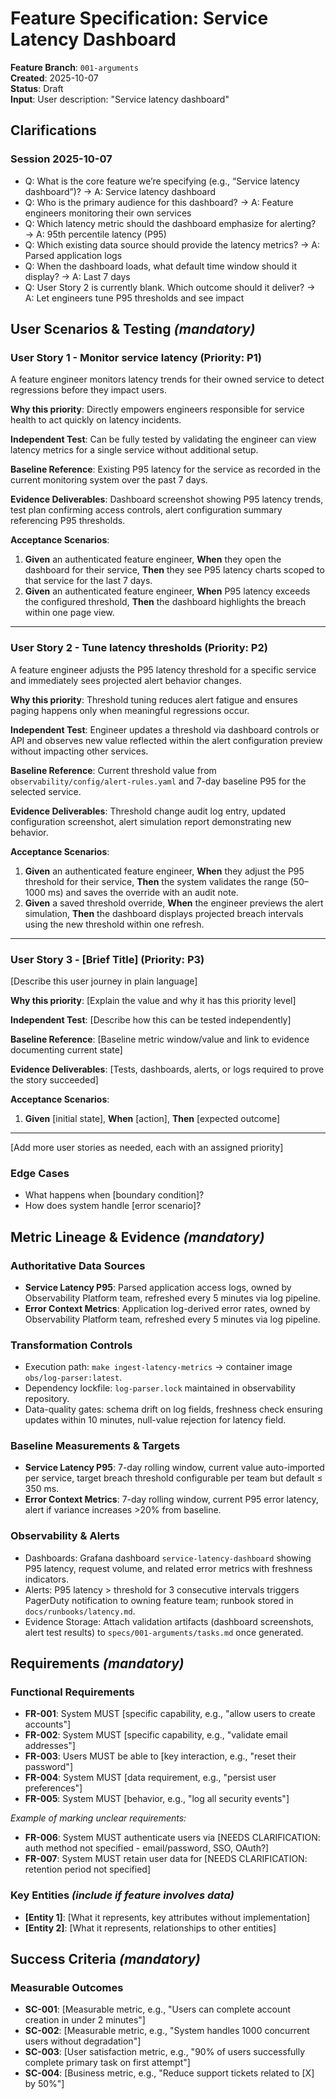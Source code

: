 # Feature Specification: Service Latency Dashboard

**Feature Branch**: `001-arguments`  
**Created**: 2025-10-07  
**Status**: Draft  
**Input**: User description: "Service latency dashboard"

## Clarifications

### Session 2025-10-07

- Q: What is the core feature we’re specifying (e.g., “Service latency dashboard”)? → A: Service latency dashboard
- Q: Who is the primary audience for this dashboard? → A: Feature engineers monitoring their own services
- Q: Which latency metric should the dashboard emphasize for alerting? → A: 95th percentile latency (P95)
- Q: Which existing data source should provide the latency metrics? → A: Parsed application logs
- Q: When the dashboard loads, what default time window should it display? → A: Last 7 days
- Q: User Story 2 is currently blank. Which outcome should it deliver? → A: Let engineers tune P95 thresholds and see impact

## User Scenarios & Testing *(mandatory)*

<!--
  IMPORTANT: User stories should be PRIORITIZED as user journeys ordered by importance.
  Each user story/journey must be INDEPENDENTLY TESTABLE - meaning if you implement just ONE of them,
  you should still have a viable MVP (Minimum Viable Product) that delivers value.
  
  Assign priorities (P1, P2, P3, etc.) to each story, where P1 is the most critical.
  Think of each story as a standalone slice of functionality that can be:
  - Developed independently
  - Tested independently
  - Deployed independently
  - Demonstrated to users independently
-->

### User Story 1 - Monitor service latency (Priority: P1)

A feature engineer monitors latency trends for their owned service to detect regressions before they impact users.

**Why this priority**: Directly empowers engineers responsible for service health to act quickly on latency incidents.

**Independent Test**: Can be fully tested by validating the engineer can view latency metrics for a single service without additional setup.

**Baseline Reference**: Existing P95 latency for the service as recorded in the current monitoring system over the past 7 days.

**Evidence Deliverables**: Dashboard screenshot showing P95 latency trends, test plan confirming access controls, alert configuration summary referencing P95 thresholds.

**Acceptance Scenarios**:

1. **Given** an authenticated feature engineer, **When** they open the dashboard for their service, **Then** they see P95 latency charts scoped to that service for the last 7 days.
2. **Given** an authenticated feature engineer, **When** P95 latency exceeds the configured threshold, **Then** the dashboard highlights the breach within one page view.

---

### User Story 2 - Tune latency thresholds (Priority: P2)

A feature engineer adjusts the P95 latency threshold for a specific service and immediately sees projected alert behavior changes.

**Why this priority**: Threshold tuning reduces alert fatigue and ensures paging happens only when meaningful regressions occur.

**Independent Test**: Engineer updates a threshold via dashboard controls or API and observes new value reflected within the alert configuration preview without impacting other services.

**Baseline Reference**: Current threshold value from `observability/config/alert-rules.yaml` and 7-day baseline P95 for the selected service.

**Evidence Deliverables**: Threshold change audit log entry, updated configuration screenshot, alert simulation report demonstrating new behavior.

**Acceptance Scenarios**:

1. **Given** an authenticated feature engineer, **When** they adjust the P95 threshold for their service, **Then** the system validates the range (50–1000 ms) and saves the override with an audit note.
2. **Given** a saved threshold override, **When** the engineer previews the alert simulation, **Then** the dashboard displays projected breach intervals using the new threshold within one refresh.

---

### User Story 3 - [Brief Title] (Priority: P3)

[Describe this user journey in plain language]

**Why this priority**: [Explain the value and why it has this priority level]

**Independent Test**: [Describe how this can be tested independently]

**Baseline Reference**: [Baseline metric window/value and link to evidence documenting current state]

**Evidence Deliverables**: [Tests, dashboards, alerts, or logs required to prove the story succeeded]

**Acceptance Scenarios**:

1. **Given** [initial state], **When** [action], **Then** [expected outcome]

---

[Add more user stories as needed, each with an assigned priority]

### Edge Cases

<!--
  ACTION REQUIRED: The content in this section represents placeholders.
  Fill them out with the right edge cases.
-->

- What happens when [boundary condition]?
- How does system handle [error scenario]?

## Metric Lineage & Evidence *(mandatory)*

### Authoritative Data Sources

- **Service Latency P95**: Parsed application access logs, owned by Observability Platform team, refreshed every 5 minutes via log pipeline.
- **Error Context Metrics**: Application log-derived error rates, owned by Observability Platform team, refreshed every 5 minutes via log pipeline.

### Transformation Controls

- Execution path: `make ingest-latency-metrics` → container image `obs/log-parser:latest`.
- Dependency lockfile: `log-parser.lock` maintained in observability repository.
- Data-quality gates: schema drift on log fields, freshness check ensuring updates within 10 minutes, null-value rejection for latency field.

### Baseline Measurements & Targets

- **Service Latency P95**: 7-day rolling window, current value auto-imported per service, target breach threshold configurable per team but default ≤ 350 ms.
- **Error Context Metrics**: 7-day rolling window, current P95 error latency, alert if variance increases >20% from baseline.

### Observability & Alerts

- Dashboards: Grafana dashboard `service-latency-dashboard` showing P95 latency, request volume, and related error metrics with freshness indicators.
- Alerts: P95 latency > threshold for 3 consecutive intervals triggers PagerDuty notification to owning feature team; runbook stored in `docs/runbooks/latency.md`.
- Evidence Storage: Attach validation artifacts (dashboard screenshots, alert test results) to `specs/001-arguments/tasks.md` once generated.

## Requirements *(mandatory)*

<!--
  ACTION REQUIRED: The content in this section represents placeholders.
  Fill them out with the right functional requirements.
-->

### Functional Requirements

- **FR-001**: System MUST [specific capability, e.g., "allow users to create accounts"]
- **FR-002**: System MUST [specific capability, e.g., "validate email addresses"]  
- **FR-003**: Users MUST be able to [key interaction, e.g., "reset their password"]
- **FR-004**: System MUST [data requirement, e.g., "persist user preferences"]
- **FR-005**: System MUST [behavior, e.g., "log all security events"]

*Example of marking unclear requirements:*

- **FR-006**: System MUST authenticate users via [NEEDS CLARIFICATION: auth method not specified - email/password, SSO, OAuth?]
- **FR-007**: System MUST retain user data for [NEEDS CLARIFICATION: retention period not specified]

### Key Entities *(include if feature involves data)*

- **[Entity 1]**: [What it represents, key attributes without implementation]
- **[Entity 2]**: [What it represents, relationships to other entities]

## Success Criteria *(mandatory)*

<!--
  ACTION REQUIRED: Define measurable success criteria.
  These must be technology-agnostic and measurable.
-->

### Measurable Outcomes

- **SC-001**: [Measurable metric, e.g., "Users can complete account creation in under 2 minutes"]
- **SC-002**: [Measurable metric, e.g., "System handles 1000 concurrent users without degradation"]
- **SC-003**: [User satisfaction metric, e.g., "90% of users successfully complete primary task on first attempt"]
- **SC-004**: [Business metric, e.g., "Reduce support tickets related to [X] by 50%"]
